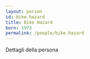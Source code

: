 ```yaml
---
layout: person
id: bike.hazard
title: Bike Hazard
born: 1973
permalink: /people/bike.hazard
---
```


Dettagli della persona 